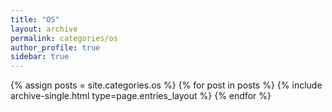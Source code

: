 ```yaml
---
title: "OS"
layout: archive
permalink: categories/os
author_profile: true
sidebar: true
---
```


{% assign posts = site.categories.os %}
{% for post in posts %} {% include archive-single.html type=page.entries_layout %} {% endfor %}